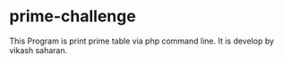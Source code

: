 # prime-challenge

This Program is print prime table via php command line.
It is develop by vikash saharan.
